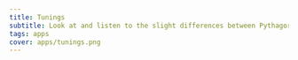 ```yaml
---
title: Tunings
subtitle: Look at and listen to the slight differences between Pythagorean, 5-limit just and 12TET intonations
tags: apps
cover: apps/tunings.png
---
```


<tuning-circle />